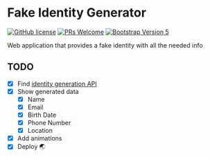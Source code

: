 # Fake Identity Generator

[![GitHub license](https://img.shields.io/github/license/Naereen/StrapDown.js.svg)](https://github.com/GabrielCrackPro/fake-identity-generator/master/LICENSE)
[![PRs Welcome](https://img.shields.io/badge/PRs-welcome-brightgreen.svg?style=flat-square)](https://github.com/GabrielCrackPro/fake-identity-generator/pulls)
[![Bootstrap Version 5](https://img.shields.io/badge/Bootstrap-5.0-blueviolet?style=flat-square&logo=bootstrap)](https://getbootstrap.com/docs/versions/)

Web application that provides a fake identity with all the needed info

## TODO

- [x] Find <a href="https://randomuser.me" target="blank">identity generation API</a>
- [x] Show generated data
  - [x] Name
  - [x] Email
  - [x] Birth Date
  - [x] Phone Number
  - [x] Location
- [x] Add animations
- [x] Deploy 🌏
